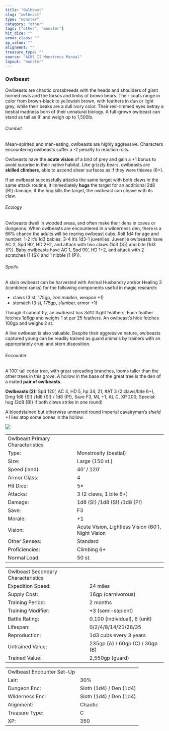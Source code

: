 ```yaml
---
title: "Owlbeast"
slug: "owlbeast"
type: "monster"
category: "other"
tags: ["other", "monster"]
hit_dice: ""
armor_class: ""
xp_value: ""
alignment: ""
treasure_type: ""
source: "ACKS II Monstrous Manual"
layout: "monster"
---
```


### Owlbeast

Owlbeasts are chaotic crossbreeds with the heads and shoulders of giant horned owls and the torsos
and limbs of brown bears. Their coats range in color from brown-black to yellowish brown, with
feathers in dun or light grey, while their beaks are a dull ivory color. Their red-rimmed eyes
betray a bestial madness born of their unnatural biology. A full-grown owlbeast can stand as tall as
8' and weigh up to 1,500lb.

###### Combat

Mean-spirited and man-eating, owlbeasts are highly aggressive. Characters encountering owlbeasts
suffer a -2 penalty to reaction rolls.

Owlbeasts have the **acute vision** of a bird of prey and gain a +1 bonus to avoid surprise in
their native habitat. Like grizzly bears, owlbeasts are **skilled climbers**, able to ascend sheer
surfaces as if they were thieves (6+).

If an owlbeast successfully attacks the same target with both claws in the same attack routine, it
immediately **hugs** the target for an additional 2d8 {B!} damage. If the hug kills the target, the
owlbeast can cleave with its claw.

###### Ecology

Owlbeasts dwell in wooded areas, and often make their dens in caves or dungeons. When owlbeasts are
encountered in a wilderness den, there is a 66% chance the adults will be rearing owlbeast cubs.
Roll 1d4 for age and number: 1-2 it’s 1d3 babies, 3-4 it’s 1d3-1 juveniles. Juvenile owlbeasts have
AC 2, Spd 90’, HD 2+2, and attack with two claws (1d3 {S}) and bite (1d3 {P}). Baby owlbeasts have
AC 1, Spd 90’, HD 1+2, and attack with 2 scratches (1 {S}) and 1 nibble (1 {P}).

###### Spoils

A slain owlbeast can be harvested with Animal Husbandry and/or Healing 3 (combined ranks) for the
following components useful in magic research:

* claws (3 st, 175gp, *iron maiden,* weapon +1)
* stomach (3 st, 175gp, *slumber,* armor +1)

Though it cannot fly, an owlbeast has 3d10 flight feathers. Each feather fetches 1d6gp and weighs 1
st per 25 feathers. An owlbeast’s hide fetches 100gp and weighs 2 st.

A live owlbeast is also valuable. Despite their aggressive nature, owlbeasts captured young can be
readily trained as guard animals by trainers with an appropriately cruel and stern disposition.

###### Encounter

A 100’ tall cedar tree, with great spreading branches, looms taller than the other trees in this
grove. A hollow in the base of the great tree is the den of a mated **pair of owlbeasts**.

**Owlbeasts (2):** Spd 120’, AC 4, HD 5, hp 34, 21, #AT 3 (2 claws/bite 6+), Dmg 1d8 {S!} /1d8 {S!}
/ 1d8 {P!}, Save F3, ML +1, AL C, XP 200; Special: hug (2d8 {B!} if both claws strike in one round)

A bloodstained but otherwise unmarred round Imperial cavalryman’s *shield +1* lies atop some bones
in the hollow.

![](data:image/png;base64...)

|  |  |
| --- | --- |
| Owlbeast Primary Characteristics | |
| Type: | Monstrosity (bestial) |
| Size: | Large (150 st.) |
| Speed (land): | 40’ / 120’ |
| Armor Class: | 4 |
| Hit Dice: | 5\* |
| Attacks: | 3 (2 claws, 1 bite 6+) |
| Damage: | 1d8 {S!} /1d8 {S!} /1d8 {P!} |
| Save: | F3 |
| Morale: | +1 |
| Vision: | Acute Vision, Lightless Vision (60’), Night Vision |
| Other Senses: | Standard |
| Proficiencies: | Climbing 6+ |
| Normal Load: | 50 st. |

|  |  |
| --- | --- |
| Owlbeast Secondary Characteristics | |
| Expedition Speed: | 24 miles |
| Supply Cost: | 16gp (carnivorous) |
| Training Period: | 2 months |
| Training Modifier: | +3 (semi-sapient) |
| Battle Rating: | 0.100 (individual), 6 (unit) |
| Lifespan: | 0/2/4/8/14/21/28/35 |
| Reproduction: | 1d3 cubs every 3 years |
| Untrained Value: | 235gp (A) / 60gp (C) / 30gp (B) |
| Trained Value: | 2,550gp (guard) |

|  |  |
| --- | --- |
| Owlbeast Encounter Set-Up | |
| Lair: | 30% |
| Dungeon Enc: | Sloth (1d4) / Den (1d4) |
| Wilderness Enc: | Sloth (1d4) / Den (1d4) |
| Alignment: | Chaotic |
| Treasure Type: | C |
| XP: | 350 |
